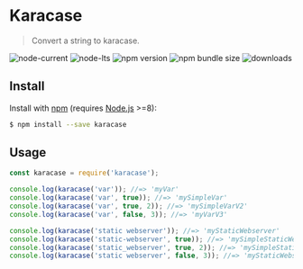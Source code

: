 # Karacase
> Convert a string to karacase.

![node-current](https://img.shields.io/node/v/karacase?color=%231976D2&style=flat-square) ![node-lts](https://img.shields.io/node/v-lts/karacase?color=%231976D2&style=flat-square) ![npm version](https://img.shields.io/npm/v/karacase?style=flat-square&color=%231976D2) ![npm bundle size](https://img.shields.io/bundlephobia/min/karacase?style=flat-square&color=%231976D2) ![downloads](https://img.shields.io/npm/dt/karacase?color=%231976D2&style=flat-square)

## Install

Install with [npm](https://www.npmjs.com/) (requires [Node.js](https://nodejs.org/en/) >=8):

```sh
$ npm install --save karacase
```

## Usage

```js
const karacase = require('karacase');

console.log(karacase('var')); //=> 'myVar'
console.log(karacase('var', true)); //=> 'mySimpleVar'
console.log(karacase('var', true, 2)); //=> 'mySimpleVarV2'
console.log(karacase('var', false, 3)); //=> 'myVarV3'

console.log(karacase('static webserver')); //=> 'myStaticWebserver'
console.log(karacase('static-webserver', true)); //=> 'mySimpleStaticWebserver'
console.log(karacase('static_webserver', true, 2)); //=> 'mySimpleStaticWebserverV2'
console.log(karacase('static webserver', false, 3)); //=> 'myStaticWebserverV3'
```
